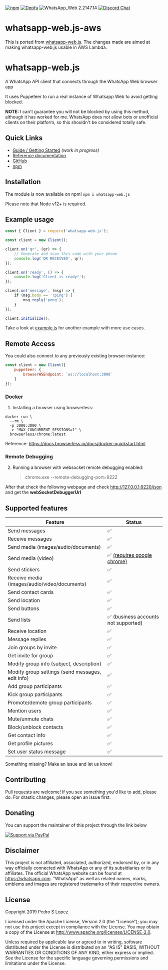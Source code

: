 [![npm](https://img.shields.io/npm/v/whatsapp-web.js.svg)](https://www.npmjs.com/package/whatsapp-web.js) [![Depfu](https://badges.depfu.com/badges/4a65a0de96ece65fdf39e294e0c8dcba/overview.svg)](https://depfu.com/github/pedroslopez/whatsapp-web.js?project_id=9765) ![WhatsApp_Web 2.2147.14](https://img.shields.io/badge/WhatsApp_Web-2.2147.14-brightgreen.svg) [![Discord Chat](https://img.shields.io/discord/698610475432411196.svg?logo=discord)](https://discord.gg/H7DqQs4)

# whatsapp-web.js-aws

This is ported from [whatsapp-web.js](https://github.com/pedroslopez/whatsapp-web.js/). The changes made are aimed at making whatsapp-web.js usable in AWS Lambda.

# whatsapp-web.js

A WhatsApp API client that connects through the WhatsApp Web browser app

It uses Puppeteer to run a real instance of Whatsapp Web to avoid getting blocked.

**NOTE:** I can't guarantee you will not be blocked by using this method, although it has worked for me. WhatsApp does not allow bots or unofficial clients on their platform, so this shouldn't be considered totally safe.

## Quick Links

-   [Guide / Getting Started](https://wwebjs.dev/guide) _(work in progress)_
-   [Reference documentation](https://docs.wwebjs.dev/)
-   [GitHub](https://github.com/pedroslopez/whatsapp-web.js)
-   [npm](https://npmjs.org/package/whatsapp-web.js)

## Installation

The module is now available on npm! `npm i whatsapp-web.js`

Please note that Node v12+ is required.

## Example usage

```js
const { Client } = require('whatsapp-web.js');

const client = new Client();

client.on('qr', (qr) => {
    // Generate and scan this code with your phone
    console.log('QR RECEIVED', qr);
});

client.on('ready', () => {
    console.log('Client is ready!');
});

client.on('message', (msg) => {
    if (msg.body == '!ping') {
        msg.reply('pong');
    }
});

client.initialize();
```

Take a look at [example.js](https://github.com/pedroslopez/whatsapp-web.js/blob/master/example.js) for another example with more use cases.

## Remote Access

You could also connect to any previously existing browser instance:

```js
const client = new Client({
    puppeteer: {
        browserWSEndpoint: `ws://localhost:3000`
    }
});
```

### Docker

1. Installing a browser using browserless:

```
docker run \
  --rm \
  -p 3000:3000 \
  -e "MAX_CONCURRENT_SESSIONS=1" \
  browserless/chrome:latest
```

Reference: https://docs.browserless.io/docs/docker-quickstart.html

### Remote Debugging

2. Running a browser with websocket remote debugging enabled:
    > chrome.exe --remote-debugging-port=9222

After that check the following webpage and check http://127.0.0.1:9220/json and get the **webSocketDebuggerUrl**

## Supported features

| Feature                                          | Status                                                                                                               |
| ------------------------------------------------ | -------------------------------------------------------------------------------------------------------------------- |
| Send messages                                    | ✅                                                                                                                   |
| Receive messages                                 | ✅                                                                                                                   |
| Send media (images/audio/documents)              | ✅                                                                                                                   |
| Send media (video)                               | ✅ [(requires google chrome)](https://wwebjs.dev/guide/handling-attachments.html#caveat-for-sending-videos-and-gifs) |
| Send stickers                                    | ✅                                                                                                                   |
| Receive media (images/audio/video/documents)     | ✅                                                                                                                   |
| Send contact cards                               | ✅                                                                                                                   |
| Send location                                    | ✅                                                                                                                   |
| Send buttons                                     | ✅                                                                                                                   |
| Send lists                                       | ✅ (business accounts not supported)                                                                                 |
| Receive location                                 | ✅                                                                                                                   |
| Message replies                                  | ✅                                                                                                                   |
| Join groups by invite                            | ✅                                                                                                                   |
| Get invite for group                             | ✅                                                                                                                   |
| Modify group info (subject, description)         | ✅                                                                                                                   |
| Modify group settings (send messages, edit info) | ✅                                                                                                                   |
| Add group participants                           | ✅                                                                                                                   |
| Kick group participants                          | ✅                                                                                                                   |
| Promote/demote group participants                | ✅                                                                                                                   |
| Mention users                                    | ✅                                                                                                                   |
| Mute/unmute chats                                | ✅                                                                                                                   |
| Block/unblock contacts                           | ✅                                                                                                                   |
| Get contact info                                 | ✅                                                                                                                   |
| Get profile pictures                             | ✅                                                                                                                   |
| Set user status message                          | ✅                                                                                                                   |

Something missing? Make an issue and let us know!

## Contributing

Pull requests are welcome! If you see something you'd like to add, please do. For drastic changes, please open an issue first.

## Donating

You can support the maintainer of this project through the link below

[![Support via PayPal](https://cdn.rawgit.com/twolfson/paypal-github-button/1.0.0/dist/button.svg)](https://www.paypal.me/psla/)

## Disclaimer

This project is not affiliated, associated, authorized, endorsed by, or in any way officially connected with WhatsApp or any of its subsidiaries or its affiliates. The official WhatsApp website can be found at https://whatsapp.com. "WhatsApp" as well as related names, marks, emblems and images are registered trademarks of their respective owners.

## License

Copyright 2019 Pedro S Lopez

Licensed under the Apache License, Version 2.0 (the "License");
you may not use this project except in compliance with the License.
You may obtain a copy of the License at http://www.apache.org/licenses/LICENSE-2.0.

Unless required by applicable law or agreed to in writing, software
distributed under the License is distributed on an "AS IS" BASIS,
WITHOUT WARRANTIES OR CONDITIONS OF ANY KIND, either express or implied.
See the License for the specific language governing permissions and
limitations under the License.
